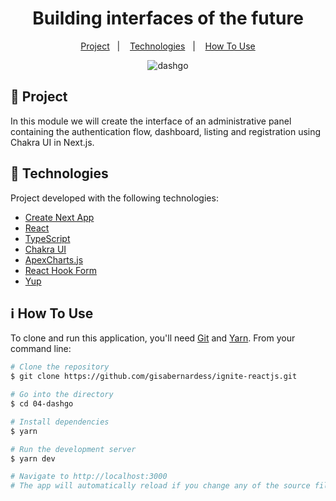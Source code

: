 <h1 align="center">
  Building interfaces of the future
</h1>

<p align="center">
  <a href="#-project">Project</a>&nbsp;&nbsp;&nbsp;|&nbsp;&nbsp;&nbsp;
  <a href="#-technologies">Technologies</a>&nbsp;&nbsp;&nbsp;|&nbsp;&nbsp;&nbsp;
  <a href="#-how-to-use">How To Use</a>
</p>

<p align="center">
  <img alt="dashgo" src="https://user-images.githubusercontent.com/17882257/113516633-b5357080-9551-11eb-968b-c6f965634096.gif">
</p>

## 💬 Project

In this module we will create the interface of an administrative panel containing the authentication flow, dashboard, listing and registration using Chakra UI in Next.js.

## 🚀 Technologies

Project developed with the following technologies:

- [Create Next App](https://nextjs.org/docs/api-reference/create-next-app)
- [React](https://reactjs.org)
- [TypeScript](https://www.typescriptlang.org/)
- [Chakra UI](https://chakra-ui.com/)
- [ApexCharts.js](https://apexcharts.com/)
- [React Hook Form](https://react-hook-form.com/)
- [Yup](https://github.com/jquense/yup)


## ℹ️ How To Use

To clone and run this application, you'll need [Git](https://git-scm.com) and [Yarn](https://legacy.yarnpkg.com). From your command line:

```bash
# Clone the repository
$ git clone https://github.com/gisabernardess/ignite-reactjs.git

# Go into the directory
$ cd 04-dashgo

# Install dependencies
$ yarn

# Run the development server
$ yarn dev

# Navigate to http://localhost:3000
# The app will automatically reload if you change any of the source files.
```
